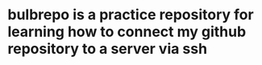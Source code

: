 # bulbrepo is a practice repository for learning how to connect my github repository to a server via ssh 

